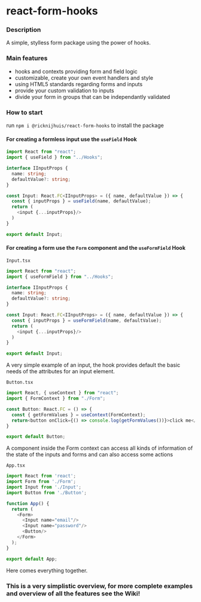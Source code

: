# react-form-hooks

### Description
A simple, stylless form package using the power of hooks.

### Main features
- hooks and contexts providing form and field logic
- customizable, create your own event handlers and style
- using HTML5 standards regarding forms and inputs
- provide your custom validation to inputs
- divide your form in groups that can be independantly validated

### How to start
run `npm i @ricknijhuis/react-form-hooks` to install the package

#### For creating a formless input use the `useField` Hook
```typescript
import React from "react";
import { useField } from "../Hooks";

interface IInputProps {
  name: string;
  defaultValue?: string;
}

const Input: React.FC<IInputProps> = ({ name, defaultValue }) => {
  const { inputProps } = useField(name, defaultValue);
  return (
    <input {...inputProps}/>
  )
}

export default Input;
```

#### For creating a form use the `Form` component and the `useFormField` Hook
`Input.tsx`
```typescript
import React from "react";
import { useFormField } from "../Hooks";

interface IInputProps {
  name: string;
  defaultValue?: string;
}

const Input: React.FC<IInputProps> = ({ name, defaultValue }) => {
  const { inputProps } = useFormField(name, defaultValue);
  return (
    <input {...inputProps}/>
  )
}

export default Input;
```
A very simple example of an input, the hook provides default the basic needs of the attributes for an input element. 


`Button.tsx`
```typescript
import React, { useContext } from "react";
import { FormContext } from "./Form";

const Button: React.FC = () => {
  const { getFormValues } = useContext(FormContext);
  return<button onClick={() => console.log(getFormValues())}>click me</button>
}

export default Button;
```
A component inside the Form context can access all kinds of information of the state of the inputs and forms and can also access some actions


`App.tsx`
```typescript
import React from 'react';
import Form from './Form';
import Input from './Input';
import Button from './Button';

function App() {
  return (
    <Form>
      <Input name="email"/>
      <Input name="password"/>
      <Button/>
    </Form>
  );
}

export default App;
```
Here comes everything together.

### This is a very simplistic overview, for more complete examples and overview of all the features see the Wiki!
